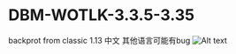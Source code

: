 # DBM-WOTLK-3.3.5-3.35
backprot from classic 1.13
中文 其他语言可能有bug 
![Alt text](https://github.com/chenyufeng1991/NewsClient/raw/master/Screenshots/dbm.png)
